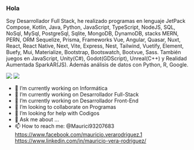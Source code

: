 ### Hola

Soy Desarrollador Full Stack, he realizado programas en lenguaje JetPack Compose, Kotlin, Java, Python, JavaScript, TypeScript, NodeJS, SQL, NoSql, MySql, PostgreSql, Sqlite, MongoDB, DynamoDB, stacks MERN, PERN, ORM Sequelize, Prisma, Frameworks Vue, Angular, Quasar, Nuxt, React, React Native, Next, Vite, Express, Nest, Tailwind, Vuetify, Element, Buefy, Mui, Materialize, Bootstrap, Bootswatch, Bootvue, Sass. También juegos en JavaScript, Unity(C#), Godot(GDScript), Unreal(C++) y Realidad Aumentada SparkAR(JS). Además análisis de datos con Python, R, Google.

![](https://github-readme-streak-stats.herokuapp.com/?user=mauricioverar&theme=vue-dark&hide_border=true)
![](https://github-readme-stats.vercel.app/api/top-langs/?username=mauricioverar&theme=vue-dark&langs_count=20&show_icons=true&hide_border=true&layout=compact&hide_progress=true)

- 🔭 I’m currently working on Informática
- 💫 I’m currently working on Desarrollador Full-Stack
- 🌱 I’m currently working on Desarrollador Front-End
- 👯 I’m looking to collaborate on Programas
- 🤔 I’m looking for help with Codigos
- 💬 Ask me about ...
- 📫 How to reach me:  @Maurici93207683  https://www.facebook.com/mauricio.verarodriguez.1  https://www.linkedin.com/in/mauricio-vera-rodriguez/

